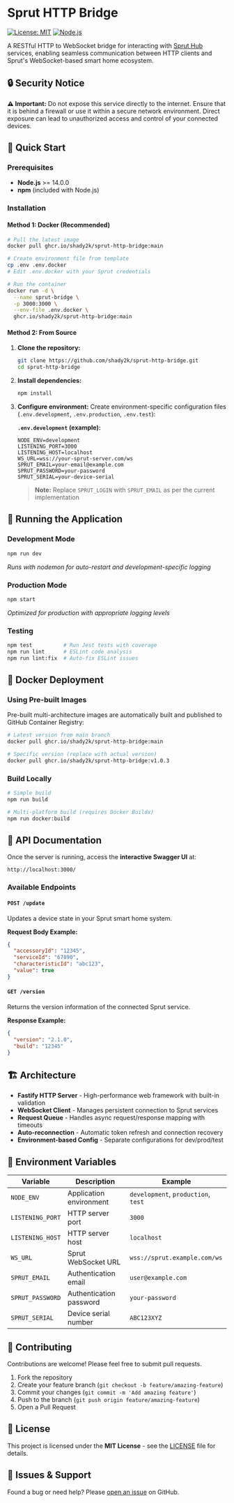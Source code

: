 # Sprut HTTP Bridge

[![License: MIT](https://img.shields.io/badge/License-MIT-yellow.svg)](https://opensource.org/licenses/MIT)
[![Node.js](https://img.shields.io/badge/Node.js-%3E%3D14.0.0-green)](https://nodejs.org/)

A RESTful HTTP to WebSocket bridge for interacting with [Sprut Hub](https://spruthub.ru/) services, enabling seamless communication between HTTP clients and Sprut's WebSocket-based smart home ecosystem.

## 🔒 Security Notice

**⚠️ Important:** Do not expose this service directly to the internet. Ensure that it is behind a firewall or use it within a secure network environment. Direct exposure can lead to unauthorized access and control of your connected devices.

## 🚀 Quick Start

### Prerequisites

- **Node.js** >= 14.0.0
- **npm** (included with Node.js)

### Installation

#### Method 1: Docker (Recommended)

```bash
# Pull the latest image
docker pull ghcr.io/shady2k/sprut-http-bridge:main

# Create environment file from template
cp .env .env.docker
# Edit .env.docker with your Sprut credentials

# Run the container
docker run -d \
  --name sprut-bridge \
  -p 3000:3000 \
  --env-file .env.docker \
  ghcr.io/shady2k/sprut-http-bridge:main
```

#### Method 2: From Source

1. **Clone the repository:**
   ```bash
   git clone https://github.com/shady2k/sprut-http-bridge.git
   cd sprut-http-bridge
   ```

2. **Install dependencies:**
   ```bash
   npm install
   ```

3. **Configure environment:**
   Create environment-specific configuration files (`.env.development`, `.env.production`, `.env.test`):

   **`.env.development` (example):**
   ```env
   NODE_ENV=development
   LISTENING_PORT=3000
   LISTENING_HOST=localhost
   WS_URL=wss://your-sprut-server.com/ws
   SPRUT_EMAIL=your-email@example.com
   SPRUT_PASSWORD=your-password
   SPRUT_SERIAL=your-device-serial
   ```

   > **Note:** Replace `SPRUT_LOGIN` with `SPRUT_EMAIL` as per the current implementation

## 🏃 Running the Application

### Development Mode
```bash
npm run dev
```
*Runs with nodemon for auto-restart and development-specific logging*

### Production Mode
```bash
npm start
```
*Optimized for production with appropriate logging levels*

### Testing
```bash
npm test          # Run Jest tests with coverage
npm run lint      # ESLint code analysis  
npm run lint:fix  # Auto-fix ESLint issues
```

## 🐳 Docker Deployment

### Using Pre-built Images

Pre-built multi-architecture images are automatically built and published to GitHub Container Registry:

```bash
# Latest version from main branch
docker pull ghcr.io/shady2k/sprut-http-bridge:main

# Specific version (replace with actual version)
docker pull ghcr.io/shady2k/sprut-http-bridge:v1.0.3
```

### Build Locally
```bash
# Simple build
npm run build

# Multi-platform build (requires Docker Buildx)
npm run docker:build
```

## 📖 API Documentation

Once the server is running, access the **interactive Swagger UI** at:
```
http://localhost:3000/
```

### Available Endpoints

#### `POST /update`
Updates a device state in your Sprut smart home system.

**Request Body Example:**
```json
{
  "accessoryId": "12345",
  "serviceId": "67890",
  "characteristicId": "abc123",
  "value": true
}
```

#### `GET /version`
Returns the version information of the connected Sprut service.

**Response Example:**
```json
{
  "version": "2.1.0",
  "build": "12345"
}
```

## 🏗️ Architecture

- **Fastify HTTP Server** - High-performance web framework with built-in validation
- **WebSocket Client** - Manages persistent connection to Sprut services
- **Request Queue** - Handles async request/response mapping with timeouts  
- **Auto-reconnection** - Automatic token refresh and connection recovery
- **Environment-based Config** - Separate configurations for dev/prod/test

## 🔧 Environment Variables

| Variable | Description | Example |
|----------|-------------|---------|
| `NODE_ENV` | Application environment | `development`, `production`, `test` |
| `LISTENING_PORT` | HTTP server port | `3000` |
| `LISTENING_HOST` | HTTP server host | `localhost` |
| `WS_URL` | Sprut WebSocket URL | `wss://sprut.example.com/ws` |
| `SPRUT_EMAIL` | Authentication email | `user@example.com` |
| `SPRUT_PASSWORD` | Authentication password | `your-password` |
| `SPRUT_SERIAL` | Device serial number | `ABC123XYZ` |

## 🤝 Contributing

Contributions are welcome! Please feel free to submit pull requests.

1. Fork the repository
2. Create your feature branch (`git checkout -b feature/amazing-feature`)
3. Commit your changes (`git commit -m 'Add amazing feature'`)
4. Push to the branch (`git push origin feature/amazing-feature`)
5. Open a Pull Request

## 📄 License

This project is licensed under the **MIT License** - see the [LICENSE](LICENSE) file for details.

## 🐛 Issues & Support

Found a bug or need help? Please [open an issue](https://github.com/shady2k/sprut-http-bridge/issues) on GitHub.